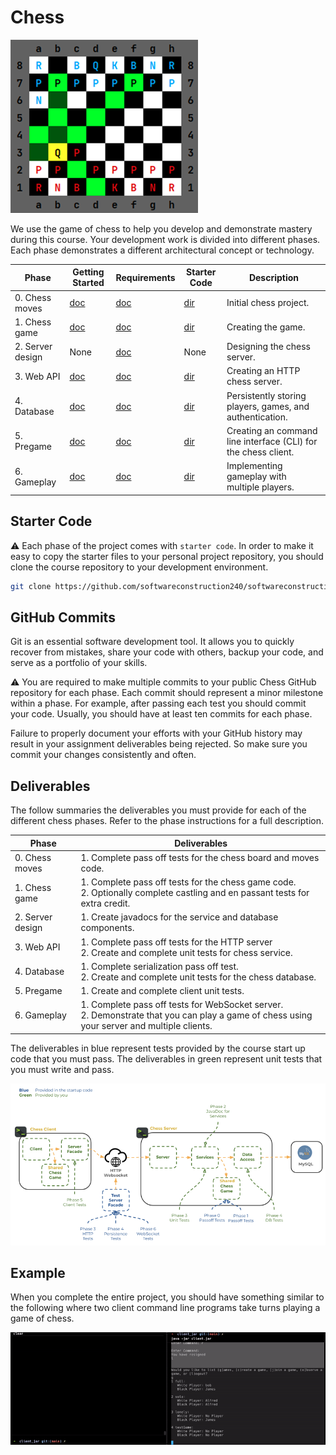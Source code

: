 # Chess

![chess board](6-gameplay/highlight-moves.png)

We use the game of chess to help you develop and demonstrate mastery during this course. Your development work is divided into different phases. Each phase demonstrates a different architectural concept or technology.

| Phase            | Getting Started                         | Requirements                            | Starter Code                      | Description                                                    |
| ---------------- | --------------------------------------- | --------------------------------------- | --------------------------------- | -------------------------------------------------------------- |
| 0. Chess moves   | [doc](0-chess-moves/getting-started.md) | [doc](0-chess-moves/chess-moves.md)     | [dir](0-chess-moves/starter-code) | Initial chess project.                                         |
| 1. Chess game    | [doc](1-chess-game/getting-started.md)  | [doc](1-chess-game/chess-game.md)       | [dir](1-chess-game/starter-code)  | Creating the game.                                             |
| 2. Server design | None                                    | [doc](2-server-design/server-design.md) | None                              | Designing the chess server.                                    |
| 3. Web API       | [doc](3-web-api/getting-started.md)     | [doc](3-web-api/web-api.md)             | [dir](3-web-api/starter-code)     | Creating an HTTP chess server.                                 |
| 4. Database      | [doc](4-database/getting-started.md)    | [doc](4-database/database.md)           | [dir](4-database/starter-code)    | Persistently storing players, games, and authentication.       |
| 5. Pregame       | [doc](5-pregame/getting-started.md)     | [doc](5-pregame/pregame.md)             | [dir](5-pregame/starter-code)     | Creating an command line interface (CLI) for the chess client. |
| 6. Gameplay      | [doc](6-gameplay/getting-started.md)    | [doc](6-gameplay/gameplay.md)           | [dir](6-gameplay/starter-code)    | Implementing gameplay with multiple players.                   |

## Starter Code

⚠ Each phase of the project comes with `starter code`. In order to make it easy to copy the starter files to your personal project repository, you should clone the course repository to your development environment.

```sh
git clone https://github.com/softwareconstruction240/softwareconstruction.git

```

## GitHub Commits

Git is an essential software development tool. It allows you to quickly recover from mistakes, share your code with others, backup your code, and serve as a portfolio of your skills.

⚠ You are required to make multiple commits to your public Chess GitHub repository for each phase. Each commit should represent a minor milestone within a phase. For example, after passing each test you should commit your code. Usually, you should have at least ten commits for each phase.

Failure to properly document your efforts with your GitHub history may result in your assignment deliverables being rejected. So make sure you commit your changes consistently and often.

## Deliverables

The follow summaries the deliverables you must provide for each of the different chess phases. Refer to the phase instructions for a full description.

| Phase            | Deliverables                                                                                                                                  |
| ---------------- | --------------------------------------------------------------------------------------------------------------------------------------------- |
| 0. Chess moves   | 1. Complete pass off tests for the chess board and moves code.                                                                                |
| 1. Chess game    | 1. Complete pass off tests for the chess game code.<br/>2. Optionally complete castling and en passant tests for extra credit.                |
| 2. Server design | 1. Create javadocs for the service and database components.                                                                                   |
| 3. Web API       | 1. Complete pass off tests for the HTTP server<br/>2. Create and complete unit tests for chess service.                                       |
| 4. Database      | 1. Complete serialization pass off test.<br/>2. Create and complete unit tests for the chess database.                                        |
| 5. Pregame       | 1. Create and complete client unit tests.                                                                                                     |
| 6. Gameplay      | 1. Complete pass off tests for WebSocket server.<br/>2. Demonstrate that you can play a game of chess using your server and multiple clients. |

The deliverables in blue represent tests provided by the course start up code that you must pass. The deliverables in green represent unit tests that you must write and pass.

![deliverables](deliverables.png)

## Example

When you complete the entire project, you should have something similar to the following where two client command line programs take turns playing a game of chess.

![chess board](chess-demo.gif)
